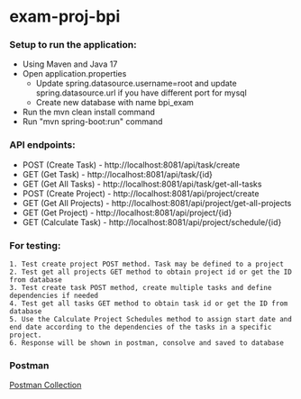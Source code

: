 # exam-proj-bpi

### Setup to run the application:
 
* Using Maven and Java 17
* Open application.properties
  * Update spring.datasource.username=root and update spring.datasource.url if you have different port for mysql 
  * Create new database with name bpi_exam
* Run the mvn clean install command
* Run "mvn spring-boot:run" command

### API endpoints:

* POST (Create Task) - http://localhost:8081/api/task/create
* GET (Get Task) - http://localhost:8081/api/task/{id}
* GET (Get All Tasks) - http://localhost:8081/api/task/get-all-tasks
* POST (Create Project) - http://localhost:8081/api/project/create
* GET (Get All Projects) - http://localhost:8081/api/project/get-all-projects
* GET (Get Project) - http://localhost:8081/api/project/{id}
* GET (Calculate Task) - http://localhost:8081/api/project/schedule/{id}
  
### For testing:

    1. Test create project POST method. Task may be defined to a project
    2. Test get all projects GET method to obtain project id or get the ID from database 
    3. Test create task POST method, create multiple tasks and define dependencies if needed
    4. Test get all tasks GET method to obtain task id or get the ID from database
    5. Use the Calculate Project Schedules method to assign start date and end date according to the dependencies of the tasks in a specific project.
    6. Response will be shown in postman, consolve and saved to database

### Postman
[Postman Collection](https://www.postman.com/flight-observer-39786482/c9d6054f-4743-4161-a1b4-583d23681435/collection/3vygc1s/bpi-exam)
